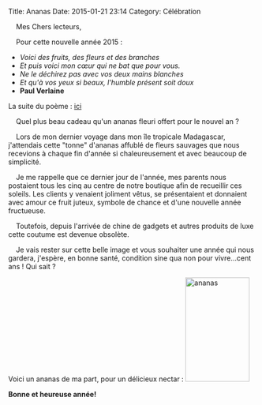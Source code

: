 Title: Ananas
Date: 2015-01-21 23:14
Category: Célébration

&nbsp;&nbsp;&nbsp;&nbsp;Mes Chers lecteurs,

&nbsp;&nbsp;&nbsp;&nbsp;Pour cette nouvelle année 2015 :

- *Voici des fruits, des fleurs et des branches*
- *Et puis voici mon cœur qui ne bat que pour vous.*
- *Ne le déchirez pas avec vos deux mains blanches*
- *Et qu'à vos yeux si beaux, l'humble présent soit doux*
- **Paul Verlaine**

La suite du poème : <a href="http://www.poesie.net/green.htm">ici</a>

&nbsp;&nbsp;&nbsp;&nbsp;Quel plus beau cadeau qu'un ananas fleuri offert pour le nouvel an ?

&nbsp;&nbsp;&nbsp;&nbsp;Lors de mon dernier voyage dans mon île tropicale Madagascar, j'attendais cette "tonne" d'ananas affublé de fleurs sauvages que nous recevions à chaque fin d'année si chaleureusement et avec beaucoup de simplicité.

&nbsp;&nbsp;&nbsp;&nbsp;Je me rappelle que ce dernier jour de l'année, mes parents nous postaient tous les cinq au centre de notre boutique afin de recueillir ces soleils.
Les clients y venaient joliment vêtus, se présentaient et donnaient avec amour ce fruit juteux, symbole de chance et d'une nouvelle année fructueuse.

&nbsp;&nbsp;&nbsp;&nbsp;Toutefois, depuis l'arrivée de chine de gadgets et autres produits de luxe cette coutume est devenue obsolète.

&nbsp;&nbsp;&nbsp;&nbsp;Je vais rester sur cette belle image et vous souhaiter une année qui nous gardera, j'espère, en bonne santé, condition sine qua non pour vivre...cent ans ! Qui sait ?

Voici un ananas de ma part, pour un délicieux nectar :
<img class="alignright" src="http://www.santal.it/doc/frutta/13/img-img-ananas_b_b.png" alt="ananas" width="130" height="211" />


**Bonne et heureuse année!**
